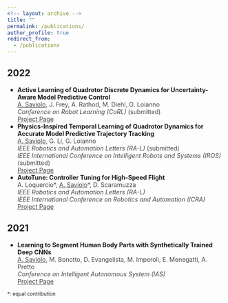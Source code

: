 ```yaml
---
<!-- layout: archive -->
title: ""
permalink: /publications/
author_profile: true
redirect_from:
  - /publications
---
```


<head>
<style>
p.publications {
  text-align: justify;
}
div.title {
  text-align: left;
  font-weight: bold;
}
div.description {
  text-align: left;
  opacity: 0.8;
}
</style>
</head>

## 2022

<ul style="list-style-type:square">

<li>
<div class="title">Active Learning of Quadrotor Discrete Dynamics for Uncertainty-Aware Model Predictive Control</div>
<div class="description"><u>A. Saviolo</u>, J. Frey, A. Rathod, M. Diehl, G. Loianno</div>
<div class="description"><i>Conference on Robot Learning (CoRL)</i> (submitted)</div>
<div class="description"><a href="https://alessandrosaviolo.github.io/ActiveLearningDynamics/">Project Page</a></div>
</li>

<li>
<div class="title">Physics-Inspired Temporal Learning of Quadrotor Dynamics for Accurate Model Predictive Trajectory Tracking</div>
<div class="description"><u>A. Saviolo</u>, G. Li, G. Loianno</div>
<div class="description"><i>IEEE Robotics and Automation Letters (RA-L)</i> (submitted)</div>
<div class="description"><i>IEEE International Conference on Intelligent Robots and Systems (IROS)</i> (submitted)</div>
<div class="description"><a href="https://alessandrosaviolo.github.io/PI-TCN/">Project Page</a></div>
</li>

<li>
<div class="title">AutoTune: Controller Tuning for High-Speed Flight</div>
<div class="description">A. Loquercio*, <u>A. Saviolo</u>*, D. Scaramuzza</div>
<div class="description"><i>IEEE Robotics and Automation Letters (RA-L)</i></div>
<div class="description"><i>IEEE International Conference on Robotics and Automation (ICRA)</i></div>
<div class="description"><a href="https://alessandrosaviolo.github.io/Autotune/">Project Page</a></div>
</li>
  
</ul>

## 2021

<ul style="list-style-type:square">

<li>
<div class="title">Learning to Segment Human Body Parts with Synthetically Trained Deep CNNs</div>
<div class="description"><u>A. Saviolo</u>, M. Bonotto, D. Evangelista, M. Imperoli, E. Menegatti, A. Pretto</div>
<div class="description"><i>Conference on Intelligent Autonomous System (IAS)</i></div>
<div class="description"><a href="https://alessandrosaviolo.github.io/HumanBodySegmentation/">Project Page</a></div>
</li>

</ul>

<p><small>*: equal contribution</small></p>
